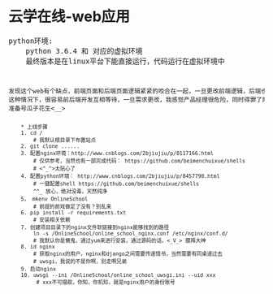 云学在线-web应用
==
<pre>
python环境: 
    python 3.6.4 和 对应的虚拟环境
    最终版本是在linux平台下能直接运行，代码运行在虚拟环境中
<code>

<pre>
发现这个web有个缺点，前端页面和后端页面逻辑紧紧的咬合在一起，一旦更改前端逻辑，后端也要进行相应的更改。
这种情况下，很容易前后端开发互相等待，一旦需求更改，我感觉产品经理很危险，同时得罪了两个开发组，
准备号瓜子花生<__>
<code>
<pre>
    * 上线步骤
    1. cd /
        # 我默认根目录下布置站点
    2. git clone ......
    3. 配置nginx环境：http://www.cnblogs.com/2bjiujiu/p/8117166.html
        # 仅供参考，当然也有一部完成代码： https://github.com/beimenchuixue/shells
        # <^_^>太贴心了
    4. 配置python环境： http://www.cnblogs.com/2bjiujiu/p/8457790.html
        # 一键配置shell https://github.com/beimenchuixue/shells
        ^^_ 放心，绝对没毒，天然纯净
    5， mkenv OnlineSchool
        # 前提的前戏做足了没有？别乱来
    6. pip install -r requirements.txt
        # 安装相关依赖
    7. 创建项目目录下的nginx文件软链接到nginx能够找到的路径
        ln -s /OnlineSchool/online_school_nginx.conf /etc/nginx/conf.d/
        # 我默认你是懒鬼，通过yum来进行安装，通过源码的话，<_V_> 膜拜大神
    8. id nginx
        # 获取nginx的用户，nginx和django之间需要传递情书，当然需要有同桌递过去
        # uwsgi，我说的不是你啊，别走啊兄弟
    9. 启动nginx 
    10. uwsgi --ini /OnlineSchool/online_school_uwsgi.ini --uid xxx
         # xxx不可描叙，你知，你机知，就是nginx用户的身份账号
<code>